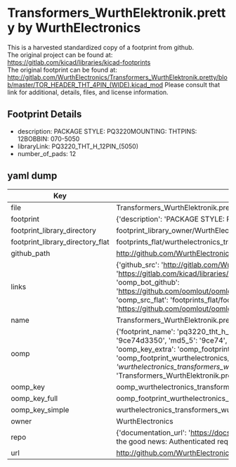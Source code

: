 # Transformers_WurthElektronik.pretty by WurthElectronics  
This is a harvested standardized copy of a footprint from github.  
The original project can be found at:  
https://gitlab.com/kicad/libraries/kicad-footprints  
The original footprint can be found at:
http://gitlab.com/WurthElectronics/Transformers_WurthElektronik.pretty/blob/master/TOR_HEADER_THT_4PIN_(WIDE).kicad_mod
Please consult that link for additional, details, files, and license information.  
## Footprint Details
* description: PACKAGE STYLE: PQ3220MOUNTING: THTPINS: 12BOBBIN: 070-5050  
* libraryLink: PQ3220_THT_H_12PIN_(5050)  
* number_of_pads: 12  
## yaml dump  
| Key | Value |  
| --- | --- |  
| file | Transformers_WurthElektronik.pretty/PQ3220_THT_H_12PIN_(5050).kicad_mod |  
| footprint | {'description': 'PACKAGE STYLE: PQ3220MOUNTING: THTPINS: 12BOBBIN: 070-5050', 'libraryLink': 'PQ3220_THT_H_12PIN_(5050)', 'number_of_pads': 12} |  
| footprint_library_directory | footprint_library_owner/WurthElectronics_Transformers_WurthElektronik.pretty |  
| footprint_library_directory_flat | footprints_flat/wurthelectronics_transformers_wurthelektronik_pq3220_tht_h_12pin_(5050)/working |  
| github_path | http://github.com/WurthElectronics/Transformers_WurthElektronik.pretty/blob/master/PQ3220_THT_H_12PIN_(5050).kicad_mod |  
| links | {'github_src': 'http://gitlab.com/WurthElectronics/Transformers_WurthElektronik.pretty/blob/master/TOR_HEADER_THT_4PIN_(WIDE).kicad_mod', 'github_src_repo': 'https://gitlab.com/kicad/libraries/kicad-footprints', 'oomp_bot': 'footprints/wurthelectronics_transformers_wurthelektronik_pq3220_tht_h_12pin_(5050)/working', 'oomp_bot_github': 'https://github.com/oomlout/oomlout_oomp_footprint_bot/tree/main/footprints/wurthelectronics_transformers_wurthelektronik_pq3220_tht_h_12pin_(5050)/working', 'oomp_src_flat': 'footprints_flat/footprints_flat/wurthelectronics_transformers_wurthelektronik_pq3220_tht_h_12pin_(5050)/working', 'oomp_src_flat_github': 'https://github.com/oomlout/oomlout_oomp_footprint_src/tree/main/footprints_flat/wurthelectronics_transformers_wurthelektronik_pq3220_tht_h_12pin_(5050)/working'} |  
| name | Transformers_WurthElektronik.pretty |  
| oomp | {'footprint_name': 'pq3220_tht_h_12pin_(5050)', 'library_name': 'transformers_wurthelektronik', 'md5': '9ce74d3350f91b550e1031354de069a8', 'md5_10': '9ce74d3350', 'md5_5': '9ce74', 'md5_6': '9ce74d', 'oomp_key': 'oomp_wurthelectronics_transformers_wurthelektronik_pq3220_tht_h_12pin_(5050)', 'oomp_key_extra': 'oomp_footprint_wurthelectronics_transformers_wurthelektronik_pq3220_tht_h_12pin_(5050)', 'oomp_key_full': 'oomp_footprint_wurthelectronics_transformers_wurthelektronik_pq3220_tht_h_12pin_(5050)_9ce74d', 'oomp_key_simple': 'wurthelectronics_transformers_wurthelektronik_pq3220_tht_h_12pin_(5050)', 'original_filename': 'Transformers_WurthElektronik.pretty/PQ3220_THT_H_12PIN_(5050).kicad_mod', 'owner_name': 'wurthelectronics'} |  
| oomp_key | oomp_wurthelectronics_transformers_wurthelektronik_pq3220_tht_h_12pin_(5050) |  
| oomp_key_full | oomp_footprint_wurthelectronics_transformers_wurthelektronik_pq3220_tht_h_12pin_(5050) |  
| oomp_key_simple | wurthelectronics_transformers_wurthelektronik_pq3220_tht_h_12pin_(5050) |  
| owner | WurthElectronics |  
| repo | {'documentation_url': 'https://docs.github.com/rest/overview/resources-in-the-rest-api#rate-limiting', 'message': "API rate limit exceeded for 84.66.173.59. (But here's the good news: Authenticated requests get a higher rate limit. Check out the documentation for more details.)"} |  
| url | http://github.com/WurthElectronics/Transformers_WurthElektronik.pretty |  

